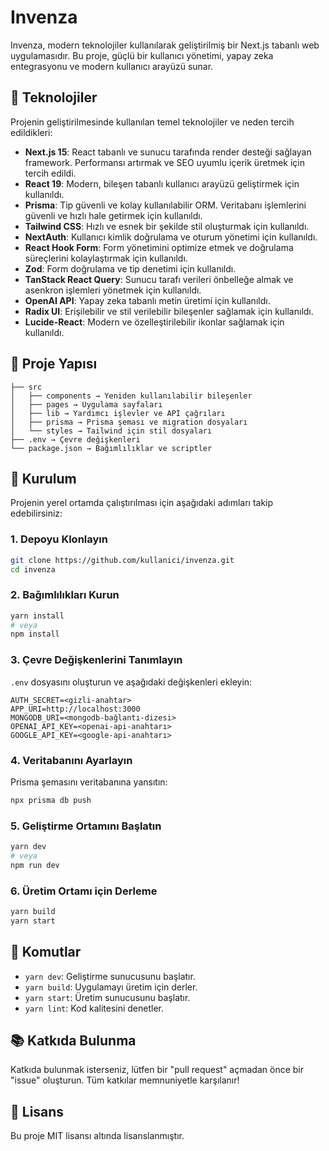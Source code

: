 # Invenza

Invenza, modern teknolojiler kullanılarak geliştirilmiş bir Next.js tabanlı web uygulamasıdır. Bu proje, güçlü bir kullanıcı yönetimi, yapay zeka entegrasyonu ve modern kullanıcı arayüzü sunar.

## 🚀 Teknolojiler

Projenin geliştirilmesinde kullanılan temel teknolojiler ve neden tercih edildikleri:

- **Next.js 15**: React tabanlı ve sunucu tarafında render desteği sağlayan framework. Performansı artırmak ve SEO uyumlu içerik üretmek için tercih edildi.
- **React 19**: Modern, bileşen tabanlı kullanıcı arayüzü geliştirmek için kullanıldı.
- **Prisma**: Tip güvenli ve kolay kullanılabilir ORM. Veritabanı işlemlerini güvenli ve hızlı hale getirmek için kullanıldı.
- **Tailwind CSS**: Hızlı ve esnek bir şekilde stil oluşturmak için kullanıldı.
- **NextAuth**: Kullanıcı kimlik doğrulama ve oturum yönetimi için kullanıldı.
- **React Hook Form**: Form yönetimini optimize etmek ve doğrulama süreçlerini kolaylaştırmak için kullanıldı.
- **Zod**: Form doğrulama ve tip denetimi için kullanıldı.
- **TanStack React Query**: Sunucu tarafı verileri önbelleğe almak ve asenkron işlemleri yönetmek için kullanıldı.
- **OpenAI API**: Yapay zeka tabanlı metin üretimi için kullanıldı.
- **Radix UI**: Erişilebilir ve stil verilebilir bileşenler sağlamak için kullanıldı.
- **Lucide-React**: Modern ve özelleştirilebilir ikonlar sağlamak için kullanıldı.

## 📁 Proje Yapısı

```
├── src
│   ├── components → Yeniden kullanılabilir bileşenler
│   ├── pages → Uygulama sayfaları
│   ├── lib → Yardımcı işlevler ve API çağrıları
│   ├── prisma → Prisma şeması ve migration dosyaları
│   └── styles → Tailwind için stil dosyaları
├── .env → Çevre değişkenleri
└── package.json → Bağımlılıklar ve scriptler
```

## 🔧 Kurulum

Projenin yerel ortamda çalıştırılması için aşağıdaki adımları takip edebilirsiniz:

### 1. Depoyu Klonlayın

```bash
git clone https://github.com/kullanici/invenza.git
cd invenza
```

### 2. Bağımlılıkları Kurun

```bash
yarn install
# veya
npm install
```

### 3. Çevre Değişkenlerini Tanımlayın

`.env` dosyasını oluşturun ve aşağıdaki değişkenleri ekleyin:

```
AUTH_SECRET=<gizli-anahtar>
APP_URI=http://localhost:3000
MONGODB_URI=<mongodb-bağlantı-dizesi>
OPENAI_API_KEY=<openai-api-anahtarı>
GOOGLE_API_KEY=<google-api-anahtarı>
```

### 4. Veritabanını Ayarlayın

Prisma şemasını veritabanına yansıtın:

```bash
npx prisma db push
```

### 5. Geliştirme Ortamını Başlatın

```bash
yarn dev
# veya
npm run dev
```

### 6. Üretim Ortamı için Derleme

```bash
yarn build
yarn start
```

## 📌 Komutlar

- `yarn dev`: Geliştirme sunucusunu başlatır.
- `yarn build`: Uygulamayı üretim için derler.
- `yarn start`: Üretim sunucusunu başlatır.
- `yarn lint`: Kod kalitesini denetler.

## 📚 Katkıda Bulunma

Katkıda bulunmak isterseniz, lütfen bir "pull request" açmadan önce bir "issue" oluşturun. Tüm katkılar memnuniyetle karşılanır!

## 📄 Lisans

Bu proje MIT lisansı altında lisanslanmıştır.
